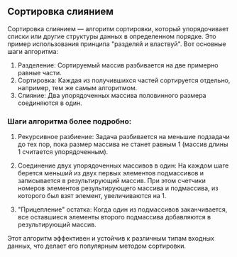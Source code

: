 ## Сортировка слиянием

Сортировка слиянием — алгоритм сортировки, который упорядочивает списки или другие структуры данных в определенном порядке. Это пример использования принципа "разделяй и властвуй". Вот основные шаги алгоритма:

1. Разделение: Сортируемый массив разбивается на две примерно равные части.
2. Сортировка: Каждая из получившихся частей сортируется отдельно, например, тем же самым алгоритмом.
3. Слияние: Два упорядоченных массива половинного размера соединяются в один.

### Шаги алгоритма более подробно:

1. Рекурсивное разбиение: Задача разбивается на меньшие подзадачи до тех пор, пока размер массива не станет равным 1 (массив длины 1 считается упорядоченным).

2. Соединение двух упорядоченных массивов в один: На каждом шаге берется меньший из двух первых элементов подмассивов и записывается в результирующий массив. При этом счетчики номеров элементов результирующего массива и подмассива, из которого был взят элемент, увеличиваются на 1.

3. "Прицепление" остатка: Когда один из подмассивов заканчивается, все оставшиеся элементы второго подмассива добавляются в результирующий массив.

Этот алгоритм эффективен и устойчив к различным типам входных данных, что делает его популярным методом сортировки.
